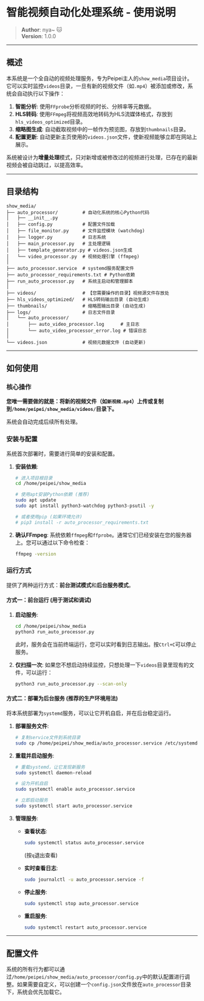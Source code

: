 # 智能视频自动化处理系统 - 使用说明

> **Author**: nya~ 🐱  
> **Version**: 1.0.0

---

## 概述

本系统是一个全自动的视频处理服务，专为Peipei主人的`show_media`项目设计。它可以实时监控`videos`目录，一旦有新的视频文件（如`.mp4`）被添加或修改，系统会自动执行以下操作：

1.  **智能分析**: 使用`FFprobe`分析视频的时长、分辨率等元数据。
2.  **HLS转码**: 使用`FFmpeg`将视频高效地转码为HLS流媒体格式，存放到`hls_videos_optimized`目录。
3.  **缩略图生成**: 自动截取视频中的一帧作为预览图，存放到`thumbnails`目录。
4.  **配置更新**: 自动更新主页使用的`videos.json`文件，使新视频能够立即在网站上展示。

系统被设计为**增量处理**模式，只对新增或被修改过的视频进行处理，已存在的最新视频会被自动跳过，以提高效率。

---

## 目录结构

```
show_media/
├── auto_processor/         # 自动化系统的核心Python代码
│   ├── __init__.py
│   ├── config.py           # 配置文件加载
│   ├── file_monitor.py     # 文件监控模块 (watchdog)
│   ├── logger.py           # 日志系统
│   ├── main_processor.py   # 主处理逻辑
│   ├── template_generator.py # videos.json生成
│   └── video_processor.py  # 视频处理引擎 (ffmpeg)
│
├── auto_processor.service  # systemd服务配置文件
├── auto_processor_requirements.txt # Python依赖
├── run_auto_processor.py   # 系统主启动和管理脚本
│
├── videos/                 # 【您需要操作的目录】视频源文件存放处
├── hls_videos_optimized/   # HLS转码输出目录 (自动生成)
├── thumbnails/             # 缩略图输出目录 (自动生成)
├── logs/                   # 日志文件目录
│   └── auto_processor/
│       ├── auto_video_processor.log      # 主日志
│       └── auto_video_processor_error.log # 错误日志
│
└── videos.json             # 视频元数据文件 (自动更新)
```

---

## 如何使用

### 核心操作

**您唯一需要做的就是：将新的视频文件（如`新视频.mp4`）上传或复制到`/home/peipei/show_media/videos/`目录下。**

系统会自动完成后续所有处理。

### 安装与配置

系统首次部署时，需要进行简单的安装和配置。

1.  **安装依赖**:
    ```bash
    # 进入项目根目录
    cd /home/peipei/show_media

    # 使用apt安装Python依赖 (推荐)
    sudo apt update
    sudo apt install python3-watchdog python3-psutil -y
    
    # 或者使用pip (如果环境允许)
    # pip3 install -r auto_processor_requirements.txt
    ```

2.  **确认FFmpeg**:
    系统依赖`ffmpeg`和`ffprobe`。通常它们已经安装在您的服务器上。您可以通过以下命令检查：
    ```bash
    ffmpeg -version
    ```

### 运行方式

提供了两种运行方式：**前台测试模式**和**后台服务模式**。

#### 方式一：前台运行 (用于测试和调试)

1.  **启动服务**:
    ```bash
    cd /home/peipei/show_media
    python3 run_auto_processor.py
    ```
    此时，服务会在当前终端运行，您可以实时看到日志输出。按`Ctrl+C`可以停止服务。

2.  **仅扫描一次**:
    如果您不想启动持续监控，只想处理一下`videos`目录里现有的文件，可以运行：
    ```bash
    python3 run_auto_processor.py --scan-only
    ```

#### 方式二：部署为后台服务 (推荐的生产环境用法)

将本系统部署为`systemd`服务，可以让它开机自启，并在后台稳定运行。

1.  **部署服务文件**:
    ```bash
    # 复制service文件到系统目录
    sudo cp /home/peipei/show_media/auto_processor.service /etc/systemd/system/
    ```

2.  **重载并启动服务**:
    ```bash
    # 重载systemd，让它发现新服务
    sudo systemctl daemon-reload

    # 设为开机自启
    sudo systemctl enable auto_processor.service

    # 立即启动服务
    sudo systemctl start auto_processor.service
    ```

3.  **管理服务**:
    *   **查看状态**:
        ```bash
        sudo systemctl status auto_processor.service
        ```
        (按`q`退出查看)

    *   **实时查看日志**:
        ```bash
        sudo journalctl -u auto_processor.service -f
        ```

    *   **停止服务**:
        ```bash
        sudo systemctl stop auto_processor.service
        ```

    *   **重启服务**:
        ```bash
        sudo systemctl restart auto_processor.service
        ```

---

## 配置文件

系统的所有行为都可以通过`/home/peipei/show_media/auto_processor/config.py`中的默认配置进行调整。如果需要自定义，可以创建一个`config.json`文件放在`auto_processor`目录下，系统会优先加载它。
